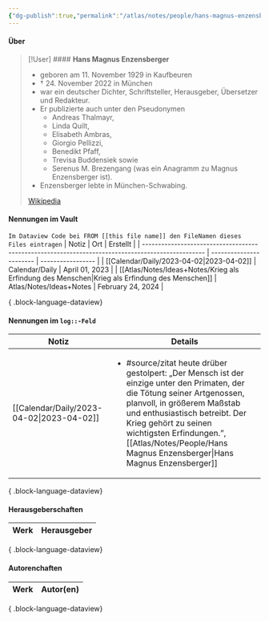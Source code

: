 ```yaml
---
{"dg-publish":true,"permalink":"/atlas/notes/people/hans-magnus-enzensberger/","tags":["class/people"],"noteIcon":""}
---
```



#### Über
> [!User] #### **Hans Magnus Enzensberger** 
> 
> - geboren am 11. November 1929 in Kaufbeuren
> - † 24. November 2022 in München 
> - war ein deutscher Dichter, Schriftsteller, Herausgeber, Übersetzer und Redakteur. 
> - Er publizierte auch unter den Pseudonymen 
> 	- Andreas Thalmayr, 
> 	- Linda Quilt, 
> 	- Elisabeth Ambras, 
> 	- Giorgio Pellizzi, 
> 	- Benedikt Pfaff, 
> 	- Trevisa Buddensiek sowie 
> 	- Serenus M. Brezengang (was ein Anagramm zu Magnus Enzensberger ist).
> - Enzensberger lebte in München-Schwabing.
>
> [Wikipedia](https://DE.wikipedia.org/wiki/Hans%20Magnus%20Enzensberger)


#### Nennungen im Vault
`Im Dataview Code bei FROM [[this file name]] den FileNamen dieses Files eintragen` 
| Notiz                                                                                             | Ort                     | Erstellt          |
| ------------------------------------------------------------------------------------------------- | ----------------------- | ----------------- |
| [[Calendar/Daily/2023-04-02\|2023-04-02]]                                                      | Calendar/Daily          | April 01, 2023    |
| [[Atlas/Notes/Ideas+Notes/Krieg als Erfindung des Menschen\|Krieg als Erfindung des Menschen]] | Atlas/Notes/Ideas+Notes | February 24, 2024 |

{ .block-language-dataview}

#### Nennungen im `log::-Feld`
| Notiz                                        | Details                                                                                                                                                                                                                                                                                   |
| -------------------------------------------- | ----------------------------------------------------------------------------------------------------------------------------------------------------------------------------------------------------------------------------------------------------------------------------------------- |
| [[Calendar/Daily/2023-04-02\|2023-04-02]] | <ul><li>#source/zitat heute drüber gestolpert: „Der Mensch ist der einzige unter den Primaten, der die Tötung seiner Artgenossen, planvoll, in größerem Maßstab und enthusiastisch betreibt. Der Krieg gehört zu seinen wichtigsten Erfindungen.”, [[Atlas/Notes/People/Hans Magnus Enzensberger\|Hans Magnus Enzensberger]]</li></ul> |

{ .block-language-dataview}

#### Herausgeberschaften
| Werk | Herausgeber |
| ---- | ----------- |

{ .block-language-dataview}


#### Autorenchaften
| Werk | Autor(en) |
| ---- | --------- |

{ .block-language-dataview}


